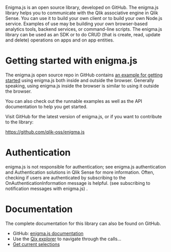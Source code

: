 Enigma.js is an open source library, developed on GitHub. The enigma.js library helps you to communicate with the Qlik associative engine in Qlik Sense. You can use it to build your own client or to build your own Node.js service. Examples of use may be building your own browser-based analytics tools, backend services, or command-line scripts. The enigma.js library can be used as an SDK or to do CRUD (that is create, read, update and delete) operations on apps and on app entities.

# Getting started with enigma.js
The enigma.js open source repo in GitHub contains [an example for getting started](https://github.com/qlik-oss/enigma.js#getting-started) using enigma.js both inside and outside the browser. Generally speaking, using enigma.js inside the browser is similar to using it outside the browser.

You can also check out the runnable examples as well as the API documentation to help you get started.

Visit GitHub for the latest version of enigma.js, or if you want to contribute to the library:

https://github.com/qlik-oss/enigma.js

# Authentication
enigma.js is not responsible for authentication; see enigma.js authentication and Authentication solutions in Qlik Sense for more information. Often, checking if users are authenticated by subscribing to the OnAuthenticationInformation message is helpful. (see subscribing to notification messages with enigma.js) .

# Documentation
The complete documentation for this library can also be found on GitHub.

- GitHub: [enigma.js documentation](https://github.com/qlik-oss/enigma.js/)
- Use the [Qix explorer](https://qixplorer.qlik.dev/) to navigate through the calls...
- [Get current selections](https://help.qlik.com/en-US/sense-developer/September2017/Subsystems/EngineAPI/Content/DiscoveringAndAnalysing/MakeSelections/get-current-selections.htm)
